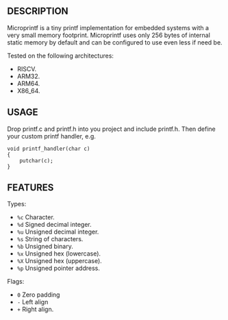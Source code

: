 DESCRIPTION
-------------------------------------------------------------------------------

Microprintf is a tiny printf implementation for embedded systems with a very
small memory footprint. Microprintf uses only 256 bytes of internal static
memory by default and can be configured to use even less if need be.

Tested on the following architectures:

- RISCV.
- ARM32.
- ARM64.
- X86_64.

USAGE
-------------------------------------------------------------------------------

Drop printf.c and printf.h into you project and include printf.h. Then define
your custom printf handler, e.g.

```
void printf_handler(char c)
{
    putchar(c);
}
```

FEATURES
-------------------------------------------------------------------------------

Types:

- `%c` Character.
- `%d` Signed decimal integer.
- `%u` Unsigned decimal integer.
- `%s` String of characters.
- `%b` Unsigned binary.
- `%x` Unsigned hex (lowercase).
- `%X` Unsigned hex (uppercase).
- `%p` Unsigned pointer address.

Flags:

- `0` Zero padding
- `-` Left align
- `+` Right align.
